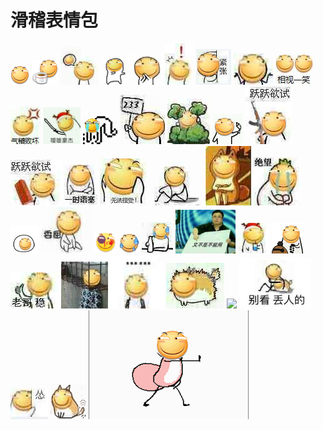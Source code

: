 # 滑稽表情包

![](./原味稽.png)
![](./微笑默叹以为妙绝.png)
![](./突然滑稽.jpg)
![](./滑稽摇摆.gif)
![](./高兴.jpg)
![](./惊讶.jpg)
![](./紧张.jpg)
![](./可这和我的帅有什么关系.jpg)
![](./相视一笑.jpg)
![](./气稽败坏.jpg)
![](./嘤雄豪杰.jpg)
![](./笑死.gif)
![](./啊哈哈.jpg)
![](./暗中观察.jpg)
![](./吃鱼.gif)
![](./跃跃欲试.jpg)
![](./跃跃欲试_2.jpg)
![](./一时语塞.jpg)
![](./无法接受.jpg)
![](./坐地.jpg)
![](./坐地_2.jpg)
![](./绝望.jpg)
![](./蠕动.gif)
![](./委屈.jpg)
![](./还是算了.jpg)
![](./随稽应变.jpg)
![](./还是喝酒.jpg)
![](./又不是不能用.jpg)
![](./喝嘤料.jpg)
![](./老衲摆摊算命.gif)
![](./老哥，稳.jpg)
![](./自闭了.jpg)
![](./无话可说.jpg)
![](./头皮发麻.jpg)
![](./哎~.jpg)
![](./别看，丢人！.jpg)
![](./瑟瑟发抖.jpg)
![](./跃跃欲试？.gif)
![](./稽之舞.gif)
